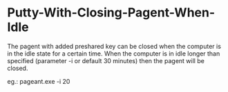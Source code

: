 Putty-With-Closing-Pagent-When-Idle
===================================

The pagent with added preshared key can be closed when the computer is in the idle state for a certain time.
When the computer is in idle longer than specified (parameter -i or default 30 minutes) then the pagent will be closed.

eg.: pageant.exe -i 20

